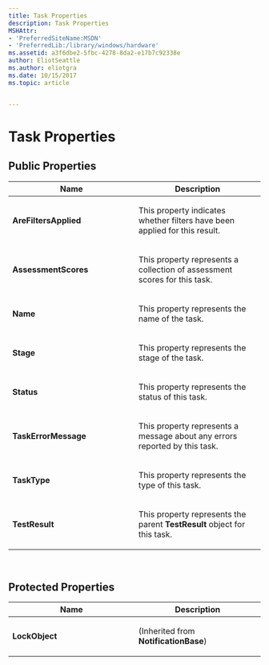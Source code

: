 ```yaml
---
title: Task Properties
description: Task Properties
MSHAttr:
- 'PreferredSiteName:MSDN'
- 'PreferredLib:/library/windows/hardware'
ms.assetid: a3f6dbe2-5fbc-4278-8da2-e17b7c92338e
author: EliotSeattle
ms.author: eliotgra
ms.date: 10/15/2017
ms.topic: article


---
```


# Task Properties


## <span id="Public_Properties"></span><span id="public_properties"></span><span id="PUBLIC_PROPERTIES"></span>Public Properties


<table>
<colgroup>
<col width="50%" />
<col width="50%" />
</colgroup>
<thead>
<tr class="header">
<th>Name</th>
<th>Description</th>
</tr>
</thead>
<tbody>
<tr class="odd">
<td><p><strong>AreFiltersApplied</strong></p></td>
<td><p>This property indicates whether filters have been applied for this result.</p></td>
</tr>
<tr class="even">
<td><p><strong>AssessmentScores</strong></p></td>
<td><p>This property represents a collection of assessment scores for this task.</p></td>
</tr>
<tr class="odd">
<td><p><strong>Name</strong></p></td>
<td><p>This property represents the name of the task.</p></td>
</tr>
<tr class="even">
<td><p><strong>Stage</strong></p></td>
<td><p>This property represents the stage of the task.</p></td>
</tr>
<tr class="odd">
<td><p><strong>Status</strong></p></td>
<td><p>This property represents the status of this task.</p></td>
</tr>
<tr class="even">
<td><p><strong>TaskErrorMessage</strong></p></td>
<td><p>This property represents a message about any errors reported by this task.</p></td>
</tr>
<tr class="odd">
<td><p><strong>TaskType</strong></p></td>
<td><p>This property represents the type of this task.</p></td>
</tr>
<tr class="even">
<td><p><strong>TestResult</strong></p></td>
<td><p>This property represents the parent <strong>TestResult</strong> object for this task.</p></td>
</tr>
</tbody>
</table>

 

## <span id="Protected_Properties"></span><span id="protected_properties"></span><span id="PROTECTED_PROPERTIES"></span>Protected Properties


<table>
<colgroup>
<col width="50%" />
<col width="50%" />
</colgroup>
<thead>
<tr class="header">
<th>Name</th>
<th>Description</th>
</tr>
</thead>
<tbody>
<tr class="odd">
<td><p><strong>LockObject</strong></p></td>
<td><p>(Inherited from <strong>NotificationBase</strong>)</p></td>
</tr>
</tbody>
</table>

 

 

 






